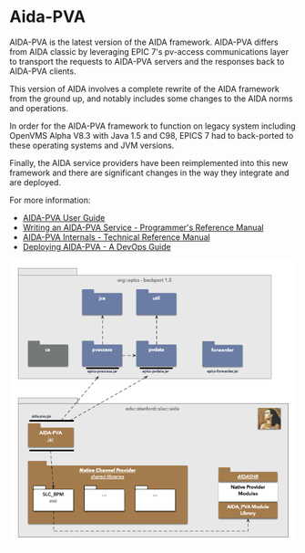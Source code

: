 # Aida-PVA

AIDA-PVA is the latest version of the AIDA framework. AIDA-PVA differs from AIDA classic by leveraging EPIC 7's
pv-access communications layer to transport the requests to AIDA-PVA servers and the responses back to AIDA-PVA clients.

This version of AIDA involves a complete rewrite of the AIDA framework from the ground up, and notably includes some
changes to the AIDA norms and operations.

In order for the AIDA-PVA framework to function on legacy system including OpenVMS Alpha V8.3 with Java 1.5 and C98,
EPICS 7 had to back-ported to these operating systems and JVM versions.

Finally, the AIDA service providers have been reimplemented into this new framework and there are significant changes in
the way they integrate and are deployed.

For more information:

* [AIDA-PVA User Guide](UserGuide.md)
* [Writing an AIDA-PVA Service - Programmer's Reference Manual](ProviderReference.md)
* [AIDA-PVA Internals - Technical Reference Manual](Reference.md)
* [Deploying AIDA-PVA - A DevOps Guide](DevOps.md)

![System Diagram](images/aida-pva.png)
